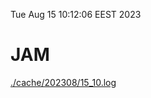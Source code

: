 Tue Aug 15 10:12:06 EEST 2023
# JAM
<a href='./cache/202308/15_10.log'>./cache/202308/15_10.log</a>
